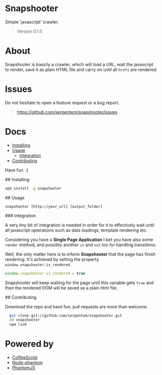 # Snapshooter

Simple 'javascript' crawler.

> Version 0.1.0

# About

Snapshooter is basicly a crawler, which will load a URL, wait the javascript to
render, save it as plain HTML file and carry on until all `hrefs` are rendered.

# Issues

Do not hesitate to open a feature request or a bug report.
> https://github.com/serpentem/snapshooter/issues

# Docs
  - [Installing](#installing)
  - [Usage](#usage)
    - [Integration](#integration)
  - [Contributing](#contributing)

Have fun. :)

<a name="installing" />
## Installing

````bash
npm install -g snapshooter
````

<a name="usage" />
## Usage

`snapshooter [http://your_url] [output_folder]`

<a name="integration" />
### Integration

A very tiny bit of integration is needed in order for it to effectively wait
until all javascript opterations such as data loadings, template rendering etc.

Considering you have a **Single Page Application** I bet you have also some
`render` method, and possibly another `in` and `out` too for handling transitions.

Well, the only matter here is to inform **Snapshooter** that the page has finish
rendering. It's achieved by setting the property `window.snapshooter.is_rendered`.

````javascript
window.snapshooter.is_rendered = true
````

Snapshooter will keep waiting for the page until this variable gets `true` and
then the rendered DOM will be saved as a plain html file.


<a name="contributing"/>
## Contributing

Download the repo and have fun, pull requests are more than welcome.

````bash
  git clone git://github.com/serpentem/snapshooter.git
  cd snapshooter
  npm link
````

# Powered by
 - [CoffeeScript](https://github.com/jashkenas/coffee-script)
 - [Node-phantom](https://github.com/alexscheelmeyer/node-phantom)
 - [PhantomJS](http://phantomjs.org)